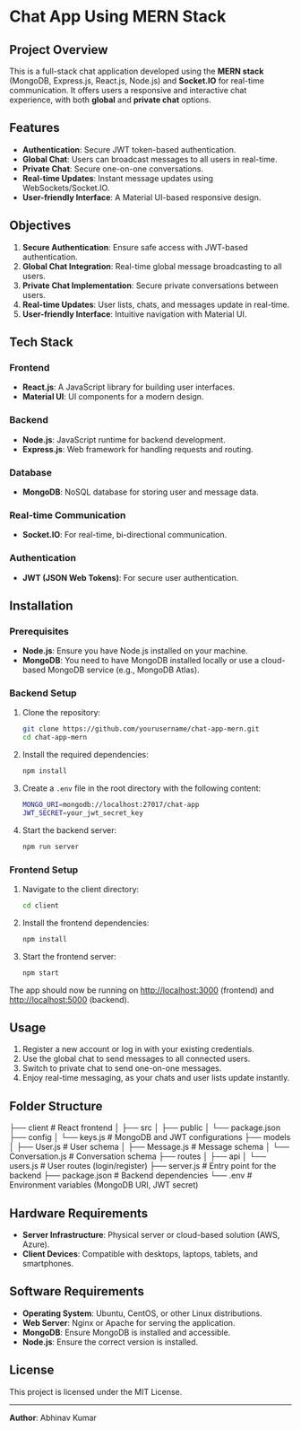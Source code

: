 # Chat App Using MERN Stack

## Project Overview

This is a full-stack chat application developed using the **MERN stack** (MongoDB, Express.js, React.js, Node.js) and **Socket.IO** for real-time communication. It offers users a responsive and interactive chat experience, with both **global** and **private chat** options.

## Features

- **Authentication**: Secure JWT token-based authentication.
- **Global Chat**: Users can broadcast messages to all users in real-time.
- **Private Chat**: Secure one-on-one conversations.
- **Real-time Updates**: Instant message updates using WebSockets/Socket.IO.
- **User-friendly Interface**: A Material UI-based responsive design.

## Objectives

1. **Secure Authentication**: Ensure safe access with JWT-based authentication.
2. **Global Chat Integration**: Real-time global message broadcasting to all users.
3. **Private Chat Implementation**: Secure private conversations between users.
4. **Real-time Updates**: User lists, chats, and messages update in real-time.
5. **User-friendly Interface**: Intuitive navigation with Material UI.

## Tech Stack

### Frontend
- **React.js**: A JavaScript library for building user interfaces.
- **Material UI**: UI components for a modern design.
  
### Backend
- **Node.js**: JavaScript runtime for backend development.
- **Express.js**: Web framework for handling requests and routing.
  
### Database
- **MongoDB**: NoSQL database for storing user and message data.

### Real-time Communication
- **Socket.IO**: For real-time, bi-directional communication.

### Authentication
- **JWT (JSON Web Tokens)**: For secure user authentication.

## Installation

### Prerequisites

- **Node.js**: Ensure you have Node.js installed on your machine.
- **MongoDB**: You need to have MongoDB installed locally or use a cloud-based MongoDB service (e.g., MongoDB Atlas).

### Backend Setup

1. Clone the repository:
    ```bash
    git clone https://github.com/yourusername/chat-app-mern.git
    cd chat-app-mern
    ```

2. Install the required dependencies:
    ```bash
    npm install
    ```

3. Create a `.env` file in the root directory with the following content:
    ```bash
    MONGO_URI=mongodb://localhost:27017/chat-app
    JWT_SECRET=your_jwt_secret_key
    ```

4. Start the backend server:
    ```bash
    npm run server
    ```

### Frontend Setup

1. Navigate to the client directory:
    ```bash
    cd client
    ```

2. Install the frontend dependencies:
    ```bash
    npm install
    ```

3. Start the frontend server:
    ```bash
    npm start
    ```

The app should now be running on [http://localhost:3000](http://localhost:3000) (frontend) and [http://localhost:5000](http://localhost:5000) (backend).

## Usage

1. Register a new account or log in with your existing credentials.
2. Use the global chat to send messages to all connected users.
3. Switch to private chat to send one-on-one messages.
4. Enjoy real-time messaging, as your chats and user lists update instantly.

## Folder Structure

├── client # React frontend │ ├── src │ ├── public │ └── package.json ├── config │ └── keys.js # MongoDB and JWT configurations ├── models │ ├── User.js # User schema │ ├── Message.js # Message schema │ └── Conversation.js # Conversation schema ├── routes │ ├── api │ └── users.js # User routes (login/register) ├── server.js # Entry point for the backend ├── package.json # Backend dependencies └── .env # Environment variables (MongoDB URI, JWT secret)


## Hardware Requirements

- **Server Infrastructure**: Physical server or cloud-based solution (AWS, Azure).
- **Client Devices**: Compatible with desktops, laptops, tablets, and smartphones.

## Software Requirements

- **Operating System**: Ubuntu, CentOS, or other Linux distributions.
- **Web Server**: Nginx or Apache for serving the application.
- **MongoDB**: Ensure MongoDB is installed and accessible.
- **Node.js**: Ensure the correct version is installed.

## License

This project is licensed under the MIT License.

---

**Author**: Abhinav Kumar  
 
